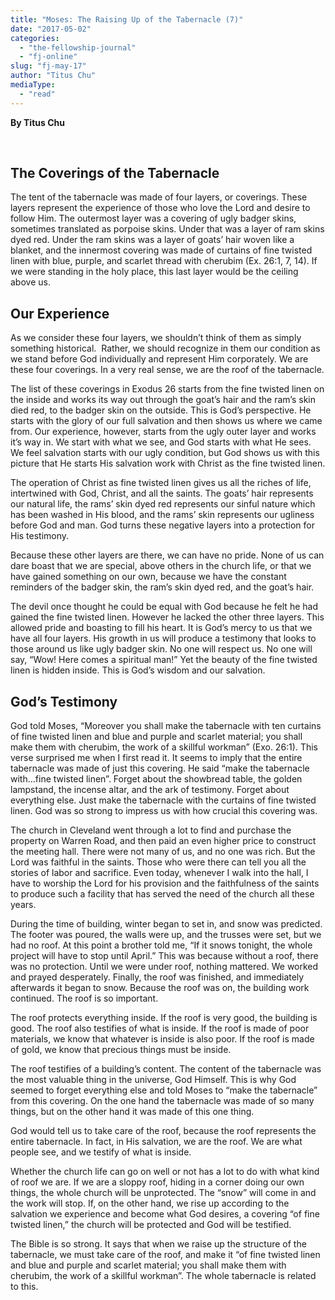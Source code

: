```yaml
---
title: "Moses: The Raising Up of the Tabernacle (7)"
date: "2017-05-02"
categories: 
  - "the-fellowship-journal"
  - "fj-online"
slug: "fj-may-17"
author: "Titus Chu"
mediaType: 
  - "read"
---
```


**By Titus Chu**

 

## **The Coverings of the Tabernacle**

The tent of the tabernacle was made of four layers, or coverings. These layers represent the experience of those who love the Lord and desire to follow Him. The outermost layer was a covering of ugly badger skins, sometimes translated as porpoise skins. Under that was a layer of ram skins dyed red. Under the ram skins was a layer of goats’ hair woven like a blanket, and the innermost covering was made of curtains of fine twisted linen with blue, purple, and scarlet thread with cherubim (Ex. 26:1, 7, 14). If we were standing in the holy place, this last layer would be the ceiling above us.

## **Our Experience**

As we consider these four layers, we shouldn’t think of them as simply something historical.  Rather, we should recognize in them our condition as we stand before God individually and represent Him corporately. We are these four coverings. In a very real sense, we are the roof of the tabernacle.

The list of these coverings in Exodus 26 starts from the fine twisted linen on the inside and works its way out through the goat’s hair and the ram’s skin died red, to the badger skin on the outside. This is God’s perspective. He starts with the glory of our full salvation and then shows us where we came from. Our experience, however, starts from the ugly outer layer and works it’s way in. We start with what we see, and God starts with what He sees. We feel salvation starts with our ugly condition, but God shows us with this picture that He starts His salvation work with Christ as the fine twisted linen.

The operation of Christ as fine twisted linen gives us all the riches of life, intertwined with God, Christ, and all the saints. The goats’ hair represents our natural life, the rams’ skin dyed red represents our sinful nature which has been washed in His blood, and the rams’ skin represents our ugliness before God and man. God turns these negative layers into a protection for His testimony.

Because these other layers are there, we can have no pride. None of us can dare boast that we are special, above others in the church life, or that we have gained something on our own, because we have the constant reminders of the badger skin, the ram’s skin dyed red, and the goat’s hair.

The devil once thought he could be equal with God because he felt he had gained the fine twisted linen. However he lacked the other three layers. This allowed pride and boasting to fill his heart. It is God’s mercy to us that we have all four layers. His growth in us will produce a testimony that looks to those around us like ugly badger skin. No one will respect us. No one will say, “Wow! Here comes a spiritual man!” Yet the beauty of the fine twisted linen is hidden inside. This is God’s wisdom and our salvation.

## **God’s Testimony**

God told Moses, “Moreover you shall make the tabernacle with ten curtains of fine twisted linen and blue and purple and scarlet material; you shall make them with cherubim, the work of a skillful workman” (Exo. 26:1). This verse surprised me when I first read it. It seems to imply that the entire tabernacle was made of just this covering. He said “make the tabernacle with...fine twisted linen”. Forget about the showbread table, the golden lampstand, the incense altar, and the ark of testimony. Forget about everything else. Just make the tabernacle with the curtains of fine twisted linen. God was so strong to impress us with how crucial this covering was.

The church in Cleveland went through a lot to find and purchase the property on Warren Road, and then paid an even higher price to construct the meeting hall. There were not many of us, and no one was rich. But the Lord was faithful in the saints. Those who were there can tell you all the stories of labor and sacrifice. Even today, whenever I walk into the hall, I have to worship the Lord for his provision and the faithfulness of the saints to produce such a facility that has served the need of the church all these years.

During the time of building, winter began to set in, and snow was predicted. The footer was poured, the walls were up, and the trusses were set, but we had no roof. At this point a brother told me, “If it snows tonight, the whole project will have to stop until April.” This was because without a roof, there was no protection. Until we were under roof, nothing mattered. We worked and prayed desperately. Finally, the roof was finished, and immediately afterwards it began to snow. Because the roof was on, the building work continued. The roof is so important.

The roof protects everything inside. If the roof is very good, the building is good. The roof also testifies of what is inside. If the roof is made of poor materials, we know that whatever is inside is also poor. If the roof is made of gold, we know that precious things must be inside.

The roof testifies of a building’s content. The content of the tabernacle was the most valuable thing in the universe, God Himself. This is why God seemed to forget everything else and told Moses to “make the tabernacle” from this covering. On the one hand the tabernacle was made of so many things, but on the other hand it was made of this one thing.

God would tell us to take care of the roof, because the roof represents the entire tabernacle. In fact, in His salvation, we are the roof. We are what people see, and we testify of what is inside.

Whether the church life can go on well or not has a lot to do with what kind of roof we are. If we are a sloppy roof, hiding in a corner doing our own things, the whole church will be unprotected. The “snow” will come in and the work will stop. If, on the other hand, we rise up according to the salvation we experience and become what God desires, a covering “of fine twisted linen,” the church will be protected and God will be testified.

The Bible is so strong. It says that when we raise up the structure of the tabernacle, we must take care of the roof, and make it “of fine twisted linen and blue and purple and scarlet material; you shall make them with cherubim, the work of a skillful workman”. The whole tabernacle is related to this.
